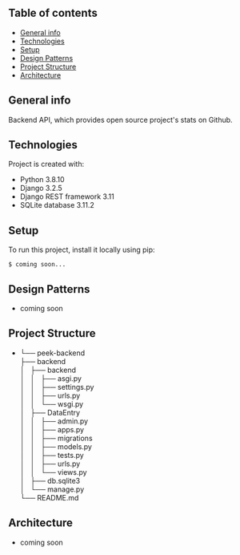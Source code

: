 ## Table of contents
* [General info](#general-info)
* [Technologies](#technologies)
* [Setup](#setup)
* [Design Patterns](#Design-Patterns)
* [Project Structure](#Project-Structure)
* [Architecture](#Architecture)

## General info
Backend API, which provides open source project's stats on Github.

## Technologies
Project is created with:
* Python 3.8.10
* Django 3.2.5
* Django REST framework 3.11
* SQLite database 3.11.2

## Setup
To run this project, install it locally using pip:

```
$ coming soon...
```

## Design Patterns
* coming soon

## Project Structure
*   └── peek-backend <br />
    ├── backend <br />
    │   ├── backend <br />
    │   │   ├── asgi.py <br />
    │   │   ├── settings.py <br />
    │   │   ├── urls.py <br />
    │   │   └── wsgi.py <br />
    │   ├── DataEntry <br />
    │   │   ├── admin.py <br />
    │   │   ├── apps.py <br />
    │   │   ├── migrations <br />
    │   │   ├── models.py <br />
    │   │   ├── tests.py <br />
    │   │   ├── urls.py <br />
    │   │   └── views.py <br />
    │   ├── db.sqlite3 <br />
    │   └── manage.py <br />
    └── README.md


## Architecture
* coming soon
